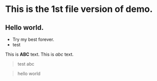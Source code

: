 # This is the 1st file version of demo.

## Hello world.

- Try my best forever.
- test

This is **ABC** text.
This is *abc* text.

>test abc

>hello world
 
